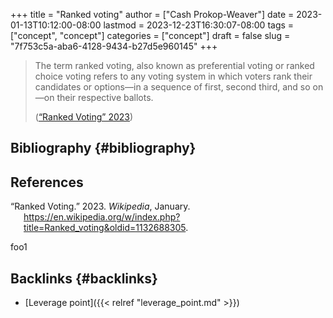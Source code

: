 +++
title = "Ranked voting"
author = ["Cash Prokop-Weaver"]
date = 2023-01-13T10:12:00-08:00
lastmod = 2023-12-23T16:30:07-08:00
tags = ["concept", "concept"]
categories = ["concept"]
draft = false
slug = "7f753c5a-aba6-4128-9434-b27d5e960145"
+++

> The term ranked voting, also known as preferential voting or ranked choice voting refers to any voting system in which voters rank their candidates or options—in a sequence of first, second third, and so on—on their respective ballots.
>
> (<a href="#citeproc_bib_item_1">“Ranked Voting” 2023</a>)


## Bibliography {#bibliography}

## References

<style>.csl-entry{text-indent: -1.5em; margin-left: 1.5em;}</style><div class="csl-bib-body">
  <div class="csl-entry"><a id="citeproc_bib_item_1"></a>“Ranked Voting.” 2023. <i>Wikipedia</i>, January. <a href="https://en.wikipedia.org/w/index.php?title=Ranked_voting&oldid=1132688305">https://en.wikipedia.org/w/index.php?title=Ranked_voting&#38;oldid=1132688305</a>.</div>
</div>

foo1


## Backlinks {#backlinks}

-   [Leverage point]({{< relref "leverage_point.md" >}})
